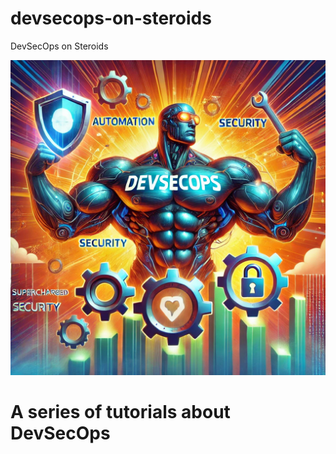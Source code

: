 # devsecops-on-steroids
DevSecOps on Steroids

![k8s-security](images/devsecops-on-steroids-thumb.png)

# A series of tutorials about DevSecOps

